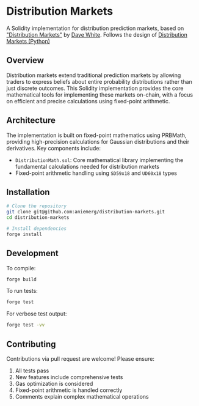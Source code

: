 # Distribution Markets

A Solidity implementation for distribution prediction markets, based on ["Distribution Markets"](https://www.paradigm.xyz/2024/12/distribution-markets) by [Dave White](https://x.com/_Dave__White_). Follows the design of [Distribution Markets (Python)](https://github.com/aniemerg/distributionmarkets)

## Overview

Distribution markets extend traditional prediction markets by allowing traders to express beliefs about entire probability distributions rather than just discrete outcomes. This Solidity implementation provides the core mathematical tools for implementing these markets on-chain, with a focus on efficient and precise calculations using fixed-point arithmetic.

## Architecture

The implementation is built on fixed-point mathematics using PRBMath, providing high-precision calculations for Gaussian distributions and their derivatives. Key components include:

- `DistributionMath.sol`: Core mathematical library implementing the fundamental calculations needed for distribution markets
- Fixed-point arithmetic handling using `SD59x18` and `UD60x18` types

## Installation

```bash
# Clone the repository
git clone git@github.com:aniemerg/distribution-markets.git
cd distribution-markets

# Install dependencies
forge install
```

## Development

To compile:
```bash
forge build
```

To run tests:
```bash
forge test
```

For verbose test output:
```bash
forge test -vv
```

## Contributing

Contributions via pull request are welcome! Please ensure:
1. All tests pass
2. New features include comprehensive tests
3. Gas optimization is considered
4. Fixed-point arithmetic is handled correctly
5. Comments explain complex mathematical operations
